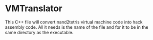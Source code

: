 # VMTranslator

This C++ file will convert nand2tetris virtual machine code into hack assembly code. All it needs is the name of the file and for it to be in the same directory as the executable. 
